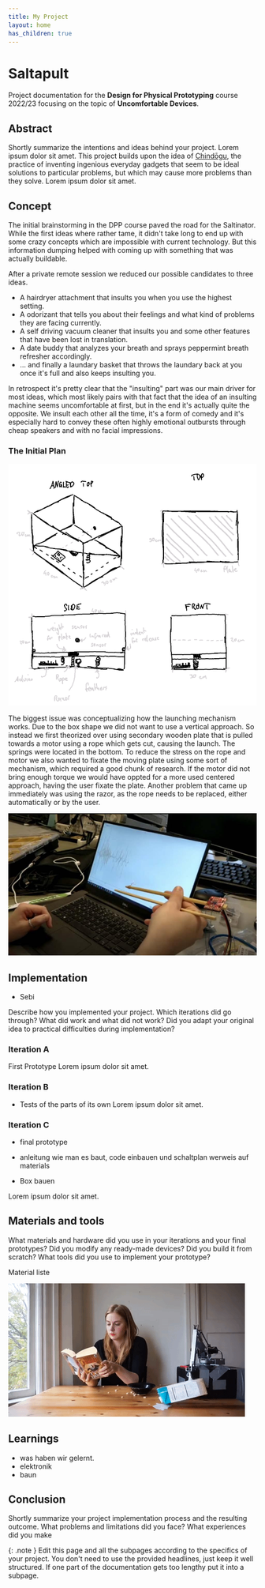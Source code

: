 ```yaml
---
title: My Project
layout: home
has_children: true
---
```


# Saltapult

Project documentation for the **Design for Physical Prototyping** course 2022/23 focusing on the topic of **Uncomfortable Devices**.

## Abstract

Shortly summarize the intentions and ideas behind your project. 
Lorem ipsum dolor sit amet. This project builds upon the idea of [Chindōgu](https://en.wikipedia.org/wiki/Chind%C5%8Dgu), the practice of inventing ingenious everyday gadgets that seem to be ideal solutions to particular problems, but which may cause more problems than they solve. Lorem ipsum dolor sit amet.

## Concept

The initial brainstorming in the DPP course paved the road for the Saltinator. While the first ideas where rather tame, it didn't take long to end up with some crazy concepts which are impossible with current technology. But this information dumping helped with coming up with something that was actually buildable.

After a private remote session we reduced our possible candidates to three ideas.
* A hairdryer attachment that insults you when you use the highest setting.
* A odorizant that tells you about their feelings and what kind of problems they are facing currently.
* A self driving vacuum cleaner that insults you and some other features that have been lost in translation.
* A date buddy that analyzes your breath and sprays peppermint breath refresher accordingly.
* ... and finally a laundary basket that throws the laundary back at you once it's full and also keeps insulting you.

In retrospect it's pretty clear that the "insulting" part was our main driver for most ideas, which most likely pairs with that fact that the idea of an insulting machine seems uncomfortable at first, but in the end it's actually quite the opposite. We insult each other all the time, it's a form of comedy and it's especially hard to convey these often highly emotional outbursts through cheap speakers and with no facial impressions.

### The Initial Plan

![Saltapult Sketch](assets/initial_sketch.png)

The biggest issue was conceptualizing how the launching mechanism works. Due to the box shape we did not want to use a vertical approach. So instead we first theorized over using secondary wooden plate that is pulled towards a motor using a rope which gets cut, causing the launch. The springs were located in the bottom. To reduce the stress on the rope and motor we also wanted to fixate the moving plate using some sort of mechanism, which required a good chunk of research. If the motor did not bring enough torque we would have oppted for a more used centered approach, having the user fixate the plate. Another problem that came up immediately was using the razor, as the rope needs to be replaced, either automatically or by the user.

![Chopsticks](assets/chopsticks.jpg)

## Implementation

- Sebi

Describe how you implemented your project. Which iterations did go through? What did work and what did not work? Did you adapt your original idea to practical difficulties during implementation?

### Iteration A

First Prototype
Lorem ipsum dolor sit amet.

### Iteration B
- Tests of the parts of its own
Lorem ipsum dolor sit amet.

### Iteration C

- final prototype
- anleitung wie man es baut, code einbauen und schaltplan werweis auf materials

- Box bauen

Lorem ipsum dolor sit amet.

## Materials and tools

What materials and hardware did you use in your iterations and your final prototypes? Did you modify any ready-made devices? Did you build it from scratch? What tools did you use to implement your prototype?

Material liste

![Application](assets/simone.gif)


## Learnings

- was haben wir gelernt.
- elektronik
- baun

## Conclusion

Shortly summarize your project implementation process and the resulting outcome.
What problems and limitations did you face? What experiences did you make 


{: .note }
Edit this page and all the subpages according to the specifics of your project. You don't need to use the provided headlines, just keep it well structured. If one part of the documentation gets too lengthy put it into a subpage.

